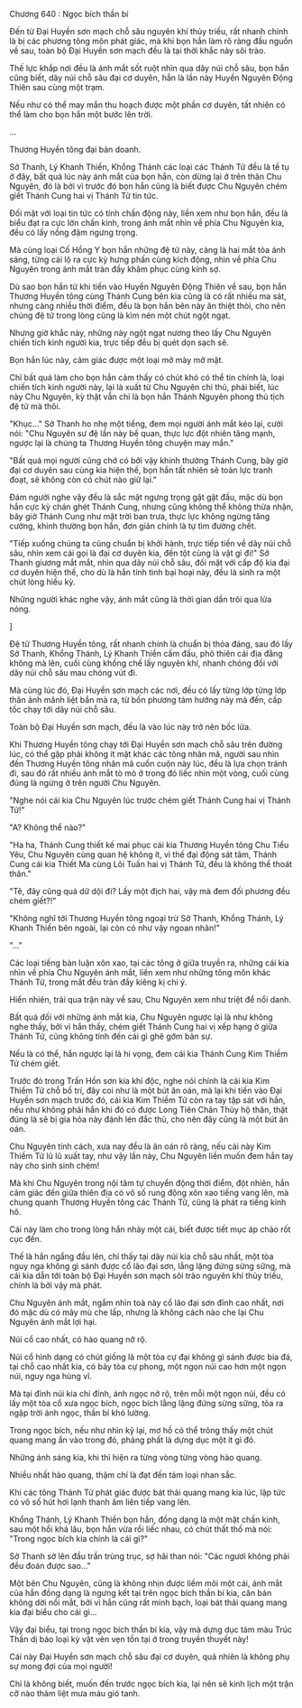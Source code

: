




Chương 640 : Ngọc bích thần bí


Đến từ Đại Huyền sơn mạch chỗ sâu nguyên khí thủy triều, rất nhanh chính là bị các phương tông môn phát giác, mà khi bọn hắn làm rõ ràng đầu nguồn về sau, toàn bộ Đại Huyền sơn mạch đều là tại thời khắc này sôi trào.

Thế lực khắp nơi đều là ánh mắt sốt ruột nhìn qua dãy núi chỗ sâu, bọn hắn cũng biết, dãy núi chỗ sâu đại cơ duyên, hẳn là lần này Huyền Nguyên Động Thiên sau cùng một trạm.

Nếu như có thể may mắn thu hoạch được một phần cơ duyên, tất nhiên có thể làm cho bọn hắn một bước lên trời.

...

Thương Huyền tông đại bản doanh.

Sở Thanh, Lý Khanh Thiền, Khổng Thánh các loại các Thánh Tử đều là tề tụ ở đây, bất quá lúc này ánh mắt của bọn hắn, còn dừng lại ở trên thân Chu Nguyên, đó là bởi vì trước đó bọn hắn cũng là biết được Chu Nguyên chém giết Thánh Cung hai vị Thánh Tử tin tức.

Đối mặt với loại tin tức có tính chấn động này, liền xem như bọn hắn, đều là biểu đạt ra cực lớn chấn kinh, trong ánh mắt nhìn về phía Chu Nguyên kia, đều có lấy nồng đậm ngưng trọng.

Mà cùng loại Cố Hồng Y bọn hắn những đệ tử này, càng là hai mắt tỏa ánh sáng, từng cái lộ ra cực kỳ hưng phấn cùng kích động, nhìn về phía Chu Nguyên trong ánh mắt tràn đầy khâm phục cùng kính sợ.

Dù sao bọn hắn từ khi tiến vào Huyền Nguyên Động Thiên về sau, bọn hắn Thương Huyền tông cùng Thánh Cung bên kia cũng là có rất nhiều ma sát, nhưng càng nhiều thời điểm, đều là bọn hắn bên này ăn thiệt thòi, cho nên chúng đệ tử trong lòng cũng là kìm nén một chút ngột ngạt.

Nhưng giờ khắc này, những này ngột ngạt nương theo lấy Chu Nguyên chiến tích kinh người kia, trực tiếp đều bị quét dọn sạch sẽ.

Bọn hắn lúc này, cảm giác được một loại mở mày mở mặt.

Chỉ bất quá làm cho bọn hắn cảm thấy có chút khó có thể tin chính là, loại chiến tích kinh người này, lại là xuất từ Chu Nguyên chi thủ, phải biết, lúc này Chu Nguyên, kỳ thật vẫn chỉ là bọn hắn Thánh Nguyên phong thủ tịch đệ tử mà thôi.

"Khục..." Sở Thanh ho nhẹ một tiếng, đem mọi người ánh mắt kéo lại, cười nói: "Chu Nguyên sư đệ lần này bế quan, thực lực đột nhiên tăng mạnh, ngược lại là chúng ta Thương Huyền tông chuyện may mắn."

"Bất quá mọi người cũng chớ có bởi vậy khinh thường Thánh Cung, bây giờ đại cơ duyên sau cùng kia hiện thế, bọn hắn tất nhiên sẽ toàn lực tranh đoạt, sẽ không còn có chút nào giữ lại."

Đám người nghe vậy đều là sắc mặt ngưng trọng gật gật đầu, mặc dù bọn hắn cực kỳ chán ghét Thánh Cung, nhưng cũng không thể không thừa nhận, bây giờ Thánh Cung như mặt trời ban trưa, thực lực không ngừng tăng cường, khinh thường bọn hắn, đơn giản chính là tự tìm đường chết.

"Tiếp xuống chúng ta cũng chuẩn bị khởi hành, trực tiếp tiến về dãy núi chỗ sâu, nhìn xem cái gọi là đại cơ duyên kia, đến tột cùng là vật gì đi!" Sở Thanh giương mắt mắt, nhìn qua dãy núi chỗ sâu, đối mặt với cấp độ kia đại cơ duyên hiện thế, cho dù là hắn tính tình bại hoại này, đều là sinh ra một chút lòng hiếu kỳ.

Những người khác nghe vậy, ánh mắt cũng là thời gian dần trôi qua lửa nóng.

]

Đệ tử Thương Huyền tông, rất nhanh chính là chuẩn bị thỏa đáng, sau đó lấy Sở Thanh, Khổng Thánh, Lý Khanh Thiền cầm đầu, phô thiên cái địa đằng không mà lên, cuối cùng khống chế lấy nguyên khí, nhanh chóng đối với dãy núi chỗ sâu mau chóng vút đi.

Mà cùng lúc đó, Đại Huyền sơn mạch các nơi, đều có lấy từng lớp từng lớp thân ảnh mãnh liệt bắn mà ra, từ bốn phương tám hướng này mà đến, cấp tốc chạy tới dãy núi chỗ sâu.

Toàn bộ Đại Huyền sơn mạch, đều là vào lúc này trở nên bốc lửa.

Khi Thương Huyền tông chạy tới Đại Huyền sơn mạch chỗ sâu trên đường lúc, có thể gặp phải không ít mặt khác các tông nhân mã, người sau nhìn đến Thương Huyền tông nhân mã cuồn cuộn này lúc, đều là lựa chọn tránh đi, sau đó rất nhiều ánh mắt tò mò ở trong đó liếc nhìn một vòng, cuối cùng đúng là ngừng ở trên người Chu Nguyên.

"Nghe nói cái kia Chu Nguyên lúc trước chém giết Thánh Cung hai vị Thánh Tử!"

"A? Không thể nào?"

"Ha ha, Thánh Cung thiết kế mai phục cái kia Thương Huyền tông Chu Tiểu Yêu, Chu Nguyên cùng quan hệ không ít, vì thế đại động sát tâm, Thánh Cung cái kia Thiết Ma cùng Lôi Tuấn hai vị Thánh Tử, đều là không thể thoát thân."

"Tê, đây cũng quá dữ dội đi? Lấy một địch hai, vậy mà đem đối phương đều chém giết?!"

"Không nghĩ tới Thương Huyền tông ngoại trừ Sở Thanh, Khổng Thánh, Lý Khanh Thiền bên ngoài, lại còn có như vậy ngoan nhân!"

"..."

Các loại tiếng bàn luận xôn xao, tại các tông ở giữa truyền ra, những cái kia nhìn về phía Chu Nguyên ánh mắt, liền xem như những tông môn khác Thánh Tử, trong mắt đều tràn đầy kiêng kị chi ý.

Hiển nhiên, trải qua trận này về sau, Chu Nguyên xem như triệt để nổi danh.

Bất quá đối với những ánh mắt kia, Chu Nguyên ngược lại là như không nghe thấy, bởi vì hắn thấy, chém giết Thánh Cung hai vị xếp hạng ở giữa Thánh Tử, cũng không tính đến cái gì ghê gớm bản sự.

Nếu là có thể, hắn ngược lại là hi vọng, đem cái kia Thánh Cung Kim Thiềm Tử chém giết.

Trước đó trong Trấn Hồn sơn kia khí độc, nghe nói chính là cái kia Kim Thiềm Tử chỗ bố trí, đây coi như là một bút ân oán, mà lại khi tiến vào Đại Huyền sơn mạch trước đó, cái kia Kim Thiềm Tử còn ra tay tập sát với hắn, nếu như không phải hắn khi đó có được Long Tiên Chân Thủy hộ thân, thật đúng là sẽ bị gia hỏa này đánh lén đắc thủ, cho nên đây cũng là một bút ân oán.

Chu Nguyên tính cách, xưa nay đều là ân oán rõ ràng, nếu cái này Kim Thiềm Tử lũ lũ xuất tay, như vậy lần này, Chu Nguyên liền muốn đem hắn tay này cho sinh sinh chém!

Mà khi Chu Nguyên trong nội tâm tự chuyển động thời điểm, đột nhiên, hắn cảm giác đến giữa thiên địa có vô số rung động xôn xao tiếng vang lên, mà chung quanh Thương Huyền tông các Thánh Tử, cũng là phát ra tiếng kinh hô.

Cái này làm cho trong lòng hắn nhảy một cái, biết được tiết mục áp chảo rốt cục đến.

Thế là hắn ngẩng đầu lên, chỉ thấy tại dãy núi kia chỗ sâu nhất, một tòa nguy nga không gì sánh được cổ lão đại sơn, lẳng lặng đứng sừng sững, mà cái kia dẫn tới toàn bộ Đại Huyền sơn mạch sôi trào nguyên khí thủy triều, chính là bởi vậy mà phát.

Chu Nguyên ánh mắt, ngắm nhìn toà này cổ lão đại sơn đỉnh cao nhất, nơi đó mặc dù có mây mù che lấp, nhưng là không cách nào che lại Chu Nguyên ánh mắt lợi hại.

Núi cổ cao nhất, có hào quang nở rộ.

Núi cổ hình dạng có chút giống là một tòa cự đại không gì sánh được bia đá, tại chỗ cao nhất kia, có bảy tòa cự phong, một ngọn núi cao hơn một ngọn núi, nguy nga hùng vĩ.

Mà tại đỉnh núi kia chi đỉnh, ánh ngọc nở rộ, trên mỗi một ngọn núi, đều có lấy một tòa cổ xưa ngọc bích, ngọc bích lẳng lặng đứng sừng sững, tỏa ra ngập trời ánh ngọc, thần bí khó lường.

Trong ngọc bích, nếu như nhìn kỹ lại, mơ hồ có thể trông thấy một chút quang mang ẩn vào trong đó, phảng phất là dựng dục một ít gì đó.

Những ánh sáng kia, khi thì hiện ra từng vòng từng vòng hào quang.

Nhiều nhất hào quang, thậm chí là đạt đến tám loại nhan sắc.

Khi các tông Thánh Tử phát giác được bát thải quang mang kia lúc, lập tức có vô số hút hơi lạnh thanh âm liên tiếp vang lên.

Khổng Thánh, Lý Khanh Thiền bọn hắn, đồng dạng là một mặt chấn kinh, sau một hồi khá lâu, bọn hắn vừa rồi liếc nhau, có chút thất thố mà nói: "Trong ngọc bích kia chính là cái gì?"

Sở Thanh sờ lên đầu trần trùng trục, sợ hãi than nói: "Các ngươi không phải đều đoán được sao..."

Một bên Chu Nguyên, cũng là không nhịn được liếm môi một cái, ánh mắt của hắn đồng dạng là ngưng kết tại trên ngọc bích thần bí kia, căn bản không dời nổi mắt, bởi vì hắn cũng rất minh bạch, loại bát thải quang mang kia đại biểu cho cái gì...

Vậy đại biểu, tại trong ngọc bích thần bí kia, vậy mà dựng dục tám màu Trúc Thần dị bảo loại kỳ vật vẻn vẹn tồn tại ở trong truyền thuyết này!

Cái này Đại Huyền sơn mạch chỗ sâu đại cơ duyên, quả nhiên là không phụ sự mong đợi của mọi người!

Chỉ là không biết, muốn đến trước ngọc bích kia, lại nên sẽ kinh lịch một trận cỡ nào thảm liệt mưa máu gió tanh.




